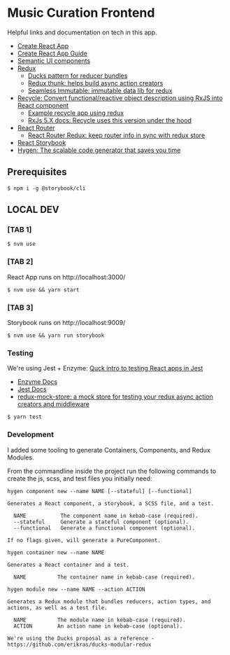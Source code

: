# Music Curation Frontend
Helpful links and documentation on tech in this app.

  - [Create React App](https://github.com/facebookincubator/create-react-app)
  - [Create React App Guide](https://github.com/facebookincubator/create-react-app/blob/master/packages/react-scripts/template/README.md)
  - [Semantic UI components](https://react.semantic-ui.com/introduction)
  - [Redux](https://redux.js.org/introduction)
    - [Ducks pattern for reducer bundles](https://github.com/reduxjs/redux-thunk)
    - [Redux thunk: helps build async action creators](https://github.com/reduxjs/redux-thunk)
    - [Seamless Immutable: immutable data lib for redux](https://github.com/rtfeldman/seamless-immutable)
  - [Recycle:  Convert functional/reactive object description using RxJS into React component](https://github.com/recyclejs/recycle)
    - [Example recycle app using redux](https://github.com/recyclejs/recycle/tree/master/examples/redux-todos)
    - [RxJs 5.X docs: Recycle uses this version under the hood](https://github.com/ReactiveX/rxjs/tree/stable)
  - [React Router](https://reacttraining.com/react-router/web/guides/philosophy)
    - [React Router Redux: keep router info in sync with redux store](https://github.com/reactjs/react-router-redux)
  - [React Storybook](https://storybook.js.org)
  - [Hygen: The scalable code generator that saves you time](http://www.hygen.io/)


 

## Prerequisites
```
$ npm i -g @storybook/cli
```

## LOCAL DEV

### [TAB 1]
```
$ nvm use 
```
### [TAB 2]
React App runs on http://localhost:3000/
```
$ nvm use && yarn start
```

### [TAB 3]
Storybook runs on http://localhost:9009/
```
$ nvm use && yarn run storybook
```

### Testing
We're using Jest + Enzyme: [Quck intro to testing React apps in Jest](https://facebook.github.io/jest/docs/en/tutorial-react.html)
  - [Enzyme Docs](https://github.com/airbnb/enzyme)
  - [Jest Docs](https://facebook.github.io/jest/docs/en/getting-started.html)
  - [redux-mock-store: a mock store for testing your redux async action creators and middleware](https://github.com/arnaudbenard/redux-mock-store)
```
$ yarn test
```


### Development  
I added some tooling to generate Containers, Components, and Redux Modules. 

From the commandline inside the project run the following commands to create the js, scss, and test files you initially need: 

```
hygen component new --name NAME [--stateful] [--functional]

Generates a React component, a storybook, a SCSS file, and a test.

  NAME           The component name in kebab-case (required).
  --stateful     Generate a stateful component (optional).
  --functional   Generate a functional component (optional).

If no flags given, will generate a PureComponent.
```

```
hygen container new --name NAME

Generates a React container and a test.

  NAME          The container name in kebab-case (required).
```

```
hygen module new --name NAME --action ACTION

Generates a Redux module that bundles reducers, action types, and actions, as well as a test file.

  NAME          The module name in kebab-case (required).
  ACTION        An action name in kebab-case (optional).

We're using the Ducks proposal as a reference - https://github.com/erikras/ducks-modular-redux
```
